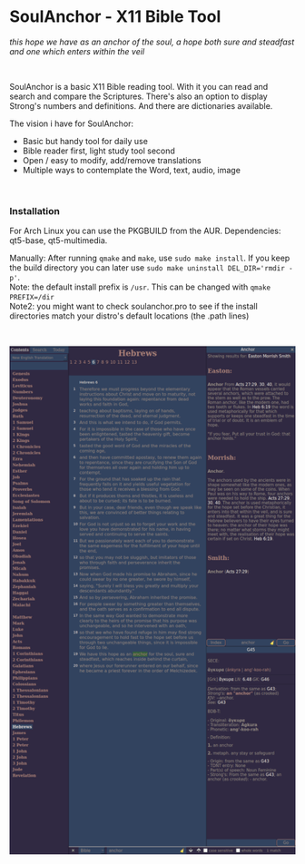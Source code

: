 # SoulAnchor - X11 Bible Tool

*this hope we have as an anchor of the soul, a hope both sure and steadfast and one which enters within the veil*

&nbsp;

SoulAnchor is a basic X11 Bible reading tool. With it you can read and search and compare the Scriptures.
There's also an option to display Strong's numbers and definitions. And there are dictionaries available.

The vision i have for SoulAnchor:
* Basic but handy tool for daily use
* Bible reader first, light study tool second
* Open / easy to modify, add/remove translations
* Multiple ways to contemplate the Word, text, audio, image

&nbsp;

### Installation

For Arch Linux you can use the PKGBUILD from the AUR.
Dependencies: qt5-base, qt5-multimedia.

Manually: After running `qmake` and `make`, use `sudo make install`. If you keep the build directory you can later use `sudo make uninstall DEL_DIR='rmdir -p'`.  
Note: the default install prefix is `/usr`. This can be changed with `qmake PREFIX=/dir`  
Note2: you might want to check soulanchor.pro to see if the install directories match your distro's default locations (the .path lines)  

&nbsp;

![soulanchor](data/img/soulanchor.png?raw=true)
